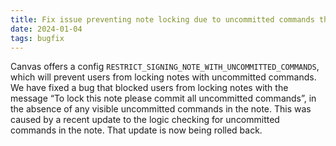 ```yaml
---
title: Fix issue preventing note locking due to uncommitted commands that are not in the note body
date: 2024-01-04
tags: bugfix
---
```


Canvas offers a config `RESTRICT_SIGNING_NOTE_WITH_UNCOMMITTED_COMMANDS`, which will prevent users from locking notes with uncommitted commands. We have fixed a bug that blocked users from locking notes with the message “To lock this note please commit all uncommitted commands”, in the absence of any visible uncommitted commands in the note. This was caused by a recent update to the logic checking for uncommitted commands in the note. That update is now being rolled back.